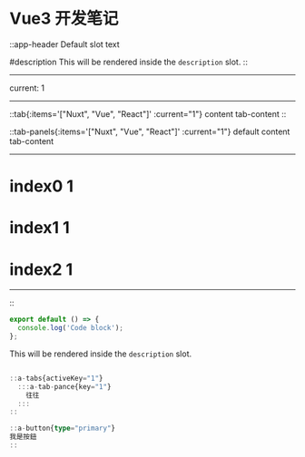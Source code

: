 # Vue3 开发笔记





::app-header
Default slot text

#description
This will be rendered inside the `description` slot.
::

---
current: 1

---

::tab{:items='["Nuxt", "Vue", "React"]' :current="1"}
content tab-content
::

::tab-panels{:items='["Nuxt", "Vue", "React"]' :current="1"}
default content tab-content

---

# index0 1

# index1 1

# index2 1

---

::



```js [file.js]{4-6,7} meta-info=val
export default () => {
  console.log('Code block');
};
```


This will be rendered inside the `description` slot.


```ts

::a-tabs{activeKey="1"}
  :::a-tab-pance{key="1"}
    往往
  :::
::

::a-button{type="primary"}
我是按鈕
::

```

